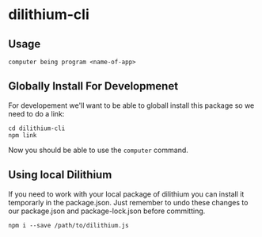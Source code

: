# dilithium-cli

## Usage

```
computer being program <name-of-app>
```

## Globally Install For Developmenet

For developement we'll want to be able to globall install this package
so we need to do a link:

```
cd dilithium-cli
npm link
```

Now you should be able to use the `computer` command.

## Using local Dilithium

If you need to work with your local package of dilithium you can install
it temporarly in the package.json. Just remember to undo these changes
to our package.json and package-lock.json before committing.

```
npm i --save /path/to/dilithium.js
```

